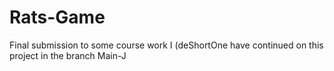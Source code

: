 # Rats-Game

Final submission to some course work 
I (deShortOne have continued on this project in the branch Main-J
